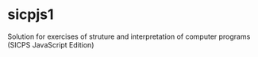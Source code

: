 # sicpjs1
Solution for exercises of struture and interpretation of computer programs (SICPS JavaScript Edition)
